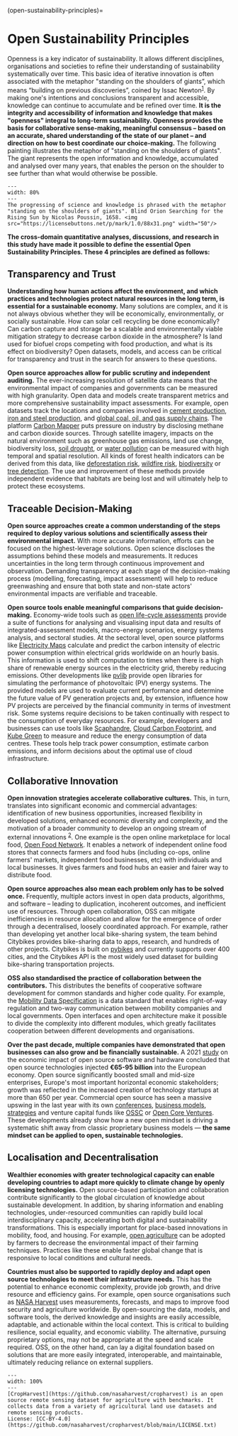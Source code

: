 (open-sustainability-principles)=
# Open Sustainability Principles

Openness is a key indicator of sustainability. It allows different disciplines, organisations and societies to refine their understanding of sustainability systematically over time. This basic idea of iterative innovation is often associated with the metaphor "standing on the shoulders of giants”, which means “building on previous discoveries”, coined by Issac Newton<sup><a href="https://discover.hsp.org/Record/dc-9792/Details">1</a></sup>. By making one's intentions and conclusions transparent and accessible, knowledge can continue to accumulate and be refined over time. **It is the integrity and accessibility of information and knowledge that makes "openness" integral to long-term sustainability. Openness provides the basis for collaborative sense-making, meaningful consensus – based on an accurate, shared understanding of the state of our planet – and direction on how to best coordinate our choice-making.** The following painting illustrates the metaphor of "standing on the shoulders of giants". The giant represents the open information and knowledge, accumulated and analysed over many years, that enables the person on the shoulder to see further than what would otherwise be possible.

```{figure} ../images/Orion_aveugle_cherchant_le_soleil.jpg
---
width: 80%
---
The progressing of science and knowledge is phrased with the metaphor "standing on the shoulders of giants". Blind Orion Searching for the Rising Sun by Nicolas Poussin, 1658. <img src="https://licensebuttons.net/p/mark/1.0/88x31.png" width="50"/>
```

**The cross-domain quantitative analyses, discussions, and research in this study have made it possible to define the essential Open Sustainability Principles. These 4 principles are defined as follows:**

## Transparency and Trust

**Understanding how human actions affect the environment, and which practices and technologies protect natural resources in the long term, is essential for a sustainable economy.** Many solutions are complex, and it is not always obvious whether they will be economically, environmentally, or socially sustainable. How can solar cell recycling be done economically? Can carbon capture and storage be a scalable and environmentally viable mitigation strategy to decrease carbon dioxide in the atmosphere? Is land used for biofuel crops competing with food production, and what is its effect on biodiversity? Open datasets, models, and access can be critical for transparency and trust in the search for answers to these questions.

**Open source approaches allow for public scrutiny and independent auditing.** The ever-increasing resolution of satellite data means that the environmental impact of companies and governments can be measured with high granularity. Open data and models create transparent metrics and more comprehensive sustainability impact assessments. For example, open datasets track the locations and companies involved in [cement production](https://www.cgfi.ac.uk/spatial-finance-initiative/geoasset-project/geoasset-databases/), [iron and steel production](https://www.cgfi.ac.uk/spatial-finance-initiative/geoasset-project/geoasset-databases/), and [global coal, oil, and gas supply chains](https://github.com/Lkruitwagen/global-fossil-fuel-supply-chain). The platform [Carbon Mapper](https://carbonmapperdata.org/map) puts pressure on industry by disclosing methane and carbon dioxide sources. Through satellite imagery, impacts on the natural environment such as greenhouse gas emissions, land use change, biodiversity loss, [soil drought](https://github.com/esowc/ml_drought), or [water pollution](https://github.com/RAJohansen/waterquality) can be measured with high temporal and spatial resolution. All kinds of forest health indicators can be derived from this data, like [deforestation risk](https://github.com/ghislainv/forestatrisk), [wildfire risk](https://github.com/pyronear/pyro-vision), [biodiversity](https://github.com/jbferet/biodivMapR) or [tree detection](https://github.com/weecology/DeepForest). The use and improvement of these methods provide independent evidence that habitats are being lost and will ultimately help to protect these ecosystems.

## Traceable Decision-Making

**Open source approaches create a common understanding of the steps required to deploy various solutions and scientifically assess their environmental impact.** With more accurate information, efforts can be focused on the highest-leverage solutions. Open science discloses the assumptions behind these models and measurements. It reduces uncertainties in the long term through continuous improvement and observation. Demanding transparency at each stage of the decision-making process (modelling, forecasting, impact assessment) will help to reduce greenwashing and ensure that both state and non-state actors' environmental impacts are verifiable and traceable.

**Open source tools enable meaningful comparisons that guide decision-making.** Economy-wide tools such as [open life-cycle assessments](https://opensustain.tech/#life-cycle-assessment) provide a suite of functions for analysing and visualising input data and results of integrated-assessment models, macro-energy scenarios, energy systems analysis, and sectoral studies. At the sectoral level, open source platforms like [Electricity Maps](https://app.electricitymap.org/map) calculate and predict the carbon intensity of electric power consumption within electrical grids worldwide on an hourly basis. This information is used to shift computation to times when there is a high share of renewable energy sources in the electricity grid, thereby reducing emissions. Other developments like [pvlib](https://github.com/pvlib) provide open libraries for simulating the performance of photovoltaic (PV) energy systems. The provided models are used to evaluate current performance and determine the future value of PV generation projects and, by extension, influence how PV projects are perceived by the financial community in terms of investment risk. Some systems require decisions to be taken continually with respect to the consumption of everyday resources. For example, developers and businesses can use tools like [Scaphandre](https://github.com/hubblo-org/scaphandre), [Cloud Carbon Footprint](https://github.com/cloud-carbon-footprint/cloud-carbon-footprint), and [Kube Green](https://github.com/kube-green/kube-green) to measure and reduce the energy consumption of data centres. These tools help track power consumption, estimate carbon emissions, and inform decisions about the optimal use of cloud infrastructure.

## Collaborative Innovation

**Open innovation strategies accelerate collaborative cultures.** This, in turn, translates into significant economic and commercial advantages: identification of new business opportunities, increased flexibility in developed solutions, enhanced economic diversity and complexity, and the motivation of a broader community to develop an ongoing stream of external innovations <sup><a href="https://scholarworks.sjsu.edu/cgi/viewcontent.cgi?article=1002&context=org_mgmt_pub">2</a></sup>. One example is the open online marketplace for local food, [Open Food Network](https://github.com/openfoodfoundation/openfoodnetwork). It enables a network of independent online food stores that connects farmers and food hubs (including co-ops, online farmers' markets, independent food businesses, etc) with individuals and local businesses. It gives farmers and food hubs an easier and fairer way to distribute food.

**Open source approaches also mean each problem only has to be solved once.** Frequently, multiple actors invest in open data products, algorithms, and software – leading to duplication, incoherent outcomes, and inefficient use of resources. Through open collaboration, OSS can mitigate inefficiencies in resource allocation and allow for the emergence of order through a decentralised, loosely coordinated approach. For example, rather than developing yet another local bike-sharing system, the team behind Citybikes provides bike-sharing data to apps, research, and hundreds of other projects. Citybikes is built on [pybikes](https://github.com/eskerda/pybikes) and currently supports over 400 cities, and the Citybikes API is the most widely used dataset for building bike-sharing transportation projects.

**OSS also standardised the practice of collaboration between the contributors.** This distributes the benefits of cooperative software development for common standards and higher code quality. For example, the [Mobility Data Specification](https://github.com/openmobilityfoundation/mobility-data-specification) is a data standard that enables right-of-way regulation and two-way communication between mobility companies and local governments. Open interfaces and open architecture make it possible to divide the complexity into different modules, which greatly facilitates cooperation between different developments and organisations.

**Over the past decade, multiple companies have demonstrated that open businesses can also grow and be financially sustainable.** A 2021 [study](https://digital-strategy.ec.europa.eu/en/library/study-about-impact-open-source-software-and-hardware-technological-independence-competitiveness-and) on the economic impact of open source software and hardware concluded that open source technologies injected **€65-95 billion** into the European economy. Open source significantly boosted small and mid-size enterprises, Europe's most important horizontal economic stakeholders; growth was reflected in the increased creation of technology startups at more than 650 per year. Commercial open source has seen a massive upswing in the last year with its own [conferences](https://2020.opencoresummit.com/), [business models](https://en.wikipedia.org/wiki/Business_models_for_open-source_software), [strategies](https://future.com/open-source-community-commercialization/) and venture capital funds like [OSSC](https://oss.capital/) or [Open Core Ventures](https://opencoreventures.com/). These developments already show how a new open mindset is driving a systematic shift away from classic proprietary business models — **the same mindset can be applied to open, sustainable technologies.**

## Localisation and Decentralisation

**Wealthier economies with greater technological capacity can enable developing countries to adapt more quickly to climate change by openly licensing technologies.** Open source-based participation and collaboration contribute significantly to the global circulation of knowledge about sustainable development. In addition, by sharing information and enabling technologies, under-resourced communities can rapidly build local interdisciplinary capacity, accelerating both digital and sustainability transformations. This is especially important for place-based innovations in mobility, food, and housing. For example, [open agriculture](https://opensustain.tech/#agriculture-and-nutrition) can be adopted by farmers to decrease the environmental impact of their farming techniques. Practices like these enable faster global change that is responsive to local conditions and cultural needs.

**Countries must also be supported to rapidly deploy and adapt open source technologies to meet their infrastructure needs.** This has the potential to enhance economic complexity, provide job growth, and drive resource and efficiency gains. For example, open source organisations such as [NASA Harvest](https://nasaharvest.org/) uses measurements, forecasts, and maps to improve food security and agriculture worldwide. By open-sourcing the data, models, and software tools, the derived knowledge and insights are easily accessible, adaptable, and actionable within the local context. This is critical to building resilience, social equality, and economic viability. The alternative, pursuing proprietary options, may not be appropriate at the speed and scale required. OSS, on the other hand, can lay a digital foundation based on solutions that are more easily integrated, interoperable, and maintainable, ultimately reducing reliance on external suppliers.

```{figure} ../images/crop_harvest.png
---
width: 100%
---
[CropHarvest](https://github.com/nasaharvest/cropharvest) is an open source remote sensing dataset for agriculture with benchmarks. It collects data from a variety of agricultural land use datasets and remote sensing products. 
License: [CC-BY-4.0](https://github.com/nasaharvest/cropharvest/blob/main/LICENSE.txt)
```